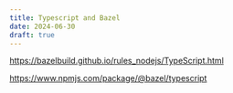 ```yaml
---
title: Typescript and Bazel
date: 2024-06-30
draft: true
---
```


<https://bazelbuild.github.io/rules_nodejs/TypeScript.html>

<https://www.npmjs.com/package/@bazel/typescript>

